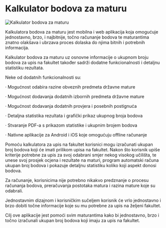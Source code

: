 # Kalkulator bodova za maturu

![Kalkulator bodova za maturu](https://lh3.googleusercontent.com/Ff1t5J9RWJWcrrICDfONRWerp--SwtrYrHj3VHMcfRMaR0aFNUrkYsy1PtpzJ8uFCflG)

Kalkulatora bodova za maturu jest mobilna i web aplikacija koja omogućuje jednostavno, brzo, i najbitnije, točno računanje bodova te maturantima znatno olakšava i ubrzava proces dolaska do njima bitnih i potrebnih informacija.

Kalkulator bodova za maturu uz osnovne informacije o ukupnom broju bodova za upis na fakultet također sadrži dodatne funkcionalnosti i detaljnu statistiku rezultata.

Neke od dodatnih funkcionalnosti su:

·      Mogućnost odabira razine obveznih predmeta državne mature

·      Mogućnost dodavanja dodatnih izbornih predmeta državne mature

·      Mogućnost dodavanja dodatnih provjera i posebnih postignuća

·      Detaljna statistika rezultata i grafički prikaz ukupnog broja bodova

·      Stvaranje PDF-a s prikazom statistike i ukupnim brojem bodova

·      Nativne aplikacije za Android i iOS koje omogućuju offline računanje

Pomoću kalkulatora za upis na fakultet korisnici mogu izračunati ukupan broj bodova koji će imati prilikom upisa na fakultet. Nakon što korisnik upiše kriterije potrebne za upis za svoj odabrani smjer nekog visokog učilišta, te unese svoj prosjek ocjena i rezultate na maturi, program automatski računa ukupan broj bodova i pokazuje detaljnu statistiku koliko koji aspekt donosi bodova.

Za računanje, korisnicima nije potrebno nikakvo predznanje o procesu računanja bodova, preračuvanja postotaka matura i razina mature koje su odabrali.

Jednostavnim dizajnom i korisničkim sučeljem korisnik će vrlo jednostavno i brzo dobiti točne informacije koje su mu potrebne za upis na željeni fakultet.

Cilj ove aplikacije jest pomoći svim maturantima kako bi jednostavno, brzo i točno izračunali ukupan broj bodova koji imaju za upis na fakultet.
